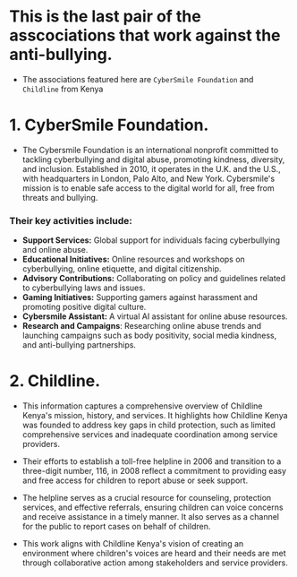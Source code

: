 # This is the last pair of the asscociations that work against the anti-bullying.

- The associations featured here are `CyberSmile Foundation` and `Childline` from Kenya

# 1. CyberSmile Foundation.

- The Cybersmile Foundation is an international nonprofit committed to tackling cyberbullying and digital abuse, promoting kindness, diversity, and inclusion. Established in 2010, it operates in the U.K. and the U.S., with headquarters in London, Palo Alto, and New York. Cybersmile's mission is to enable safe access to the digital world for all, free from threats and bullying.

### Their key activities include:

- **Support Services:** Global support for individuals facing cyberbullying and online abuse.
- **Educational Initiatives:** Online resources and workshops on cyberbullying, online etiquette, and digital citizenship.
- **Advisory Contributions:** Collaborating on policy and guidelines related to cyberbullying laws and issues.
- **Gaming Initiatives:** Supporting gamers against harassment and promoting positive digital culture.
- **Cybersmile Assistant:** A virtual AI assistant for online abuse resources.
- **Research and Campaigns**: Researching online abuse trends and launching campaigns such as body positivity, social media kindness, and anti-bullying partnerships.


# 2. Childline.

- This information captures a comprehensive overview of Childline Kenya's mission, history, and services. It highlights how Childline Kenya was founded to address key gaps in child protection, such as limited comprehensive services and inadequate coordination among service providers.

- Their efforts to establish a toll-free helpline in 2006 and transition to a three-digit number, 116, in 2008 reflect a commitment to providing easy and free access for children to report abuse or seek support. 

- The helpline serves as a crucial resource for counseling, protection services, and effective referrals, ensuring children can voice concerns and receive assistance in a timely manner. It also serves as a channel for the public to report cases on behalf of children.

- This work aligns with Childline Kenya's vision of creating an environment where children's voices are heard and their needs are met through collaborative action among stakeholders and service providers.
